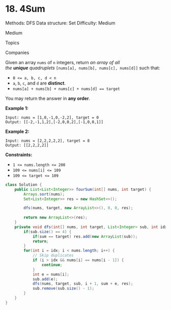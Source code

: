 # 18. 4Sum

Methods: DFS
Data structure: Set
Difficulty: Medium

Medium

Topics

Companies

Given an array `nums` of `n` integers, return *an array of all the **unique** quadruplets* `[nums[a], nums[b], nums[c], nums[d]]` such that:

- `0 <= a, b, c, d < n`
- `a`, `b`, `c`, and `d` are **distinct**.
- `nums[a] + nums[b] + nums[c] + nums[d] == target`

You may return the answer in **any order**.

**Example 1:**

```
Input: nums = [1,0,-1,0,-2,2], target = 0
Output: [[-2,-1,1,2],[-2,0,0,2],[-1,0,0,1]]

```

**Example 2:**

```
Input: nums = [2,2,2,2,2], target = 8
Output: [[2,2,2,2]]

```

**Constraints:**

- `1 <= nums.length <= 200`
- `109 <= nums[i] <= 109`
- `109 <= target <= 109`

```java
class Solution {
    public List<List<Integer>> fourSum(int[] nums, int target) {
        Arrays.sort(nums);
        Set<List<Integer>> res = new HashSet<>();

        dfs(nums, target, new ArrayList<>(), 0, 0, res);
        
        return new ArrayList<>(res);
    }
    private void dfs(int[] nums, int target, List<Integer> sub, int idx, long sum, Set<List<Integer>> res) {
        if(sub.size() == 4) {
            if(sum == target) res.add(new ArrayList(sub));
            return;
        }
        for(int i = idx; i < nums.length; i++) {
            // Skip duplicates
            if (i > idx && nums[i] == nums[i - 1]) {
                continue;
            }
            int e = nums[i];
            sub.add(e);
            dfs(nums, target, sub, i + 1, sum + e, res);
            sub.remove(sub.size() - 1);
        }
    }
}
```